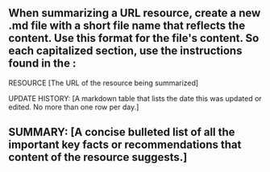 
When summarizing a URL resource, create a new .md file with a short file name that reflects the content. Use this format for the file's content. So each capitalized section, use the instructions found in the :
---
RESOURCE
[The URL of the resource being summarized]

UPDATE HISTORY:
[A markdown table that lists the date this was updated or edited. No more than one row per day.]

SUMMARY:
[A concise bulleted list of all the important key facts or recommendations that content of the resource suggests.]
---